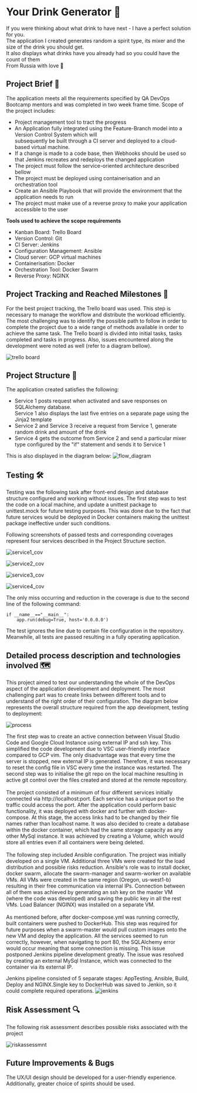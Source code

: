 # Your Drink Generator :clinking_glasses: 

If you were thinking about what drink to have next - I have a perfect solution for you. <br>
The application I created generates random a spirit type, its mixer and the size of the drink you should get.<br>
It also displays what drinks have you already had so you could have the count of them <br>
From Russia with love :bear:

## Project Brief 	:memo:

The application meets all the requirements specified by QA DevOps Bootcamp mentors and was completed in two week frame time.
Scope of the project includes:
- Project management tool to tract the progress
- An Application fully integrated using the Feature-Branch model into a Version Control System which will <br> subsequently be built through a CI server and deployed to a cloud-based virtual machine.
- If a change is made to a code base, then Webhooks should be used so that Jenkins recreates and redeploys the changed application
- The project must follow the service-oriented architecture described bellow 
- The project must be deployed using containerisation and an orchestration tool
- Create an Ansible Playbook that will provide the environment that the application needs to run
- The project must make use of a reverse proxy to make your application accessible to the user

**Tools used to achieve the scope requirements** 

- Kanban Board: Trello Board
- Version Control: Git
- CI Server: Jenkins
- Configuration Management: Ansible
- Cloud server: GCP virtual machines
- Containerisation: Docker
- Orchestration Tool: Docker Swarm
- Reverse Proxy: NGINX

## Project Tracking and Reached Milestones :briefcase:

For the best project tracking, the Trello board was used. This step is necessary to manage the workflow and distribute the workload efficiently. The most challenging was to identify the possible path to follow in order to complete the project due to a wide range of methods available in order to achieve the same task. The Trello board is divided into initial tasks, tasks completed and tasks in progress. Also, issues
encountered along the development were noted as well (refer to a diagram bellow).

![trello board](https://user-images.githubusercontent.com/62849876/109438540-6eb89780-7a22-11eb-93eb-794ee1e4fe18.png)


## Project Structure 	:page_with_curl:

The application created satisfies the following:
- Service 1 posts request when activated and save responses on SQLAlchemy database. <br>
  Service 1 also displays the last five entries on a separate page using the Jinja2 template
- Service 2 and Service 3 receive a request from Service 1, generate random drink and amount of the drink
- Service 4 gets the outcome from Service 2 and send a particular mixer type configured by the "if" statement and sends it to Service 1 

This is also displayed in the diagram below: 
![flow_diagram](https://user-images.githubusercontent.com/62849876/109434134-a49e5180-7a0b-11eb-9369-7a8749c61b1d.png)

## Testing	:hammer_and_wrench:

Testing was the following task after front-end design and database structure configured and working without issues. The first step was to 
test the code on a local machine, and update a unittest package to unittest.mock for future testing purposes. This was done due to the fact 
that future services would be deployed in Docker containers making the unittest package ineffective under such conditions.

Following screenshots of passed tests and corresponding coverages represent four services described in the Project Structure section.

![service1_cov](https://user-images.githubusercontent.com/62849876/109439655-2c458980-7a27-11eb-89f0-7a329408f3b2.png)

![service2_cov](https://user-images.githubusercontent.com/62849876/109439661-3798b500-7a27-11eb-9dc5-562c7a4684a0.png)

![service3_cov](https://user-images.githubusercontent.com/62849876/109439664-39fb0f00-7a27-11eb-909d-1e5a57914195.png)

![service4_cov](https://user-images.githubusercontent.com/62849876/109439666-3c5d6900-7a27-11eb-9064-5300716e4ca7.png)

The only miss occurring and reduction in the coverage is due to the second line of the following command:
```
if __name__=="__main__":
    app.run(debug=True, host='0.0.0.0')
```
The test ignores the line due to certain file configuration in the repository. Meanwhile, all tests are passed resulting in a fully operating application. 

## Detailed process description and technologies involved	:world_map:

This project aimed to test our understanding the whole of the DevOps aspect of the application development and deployment. The most challenging part 
was to create links between different tools and to understand of the right order of their configuration. The diagram below represents the overall structure required from the app development, testing to deployment:

![process](https://user-images.githubusercontent.com/62849876/109441902-85fd8200-7a2e-11eb-95af-a73ba391d2bc.png)

The first step was to create an active connection between Visual Studio Code and Google Cloud Instance using external IP and ssh key. This simplified the code development 
due to VSC user-friendly interface compared to GCP vim. The only disadvantage was that every time the server is stopped, new external IP is generated. Therefore, it was necessary to reset the config file in VSC every time the instance was restarted. The second step was to initialise the git repo on the local machine resulting in active git control over the files created and stored at the remote repository. 
<br>
<br>
The project consisted of a minimum of four different services initially connected via http://localhost:port. Each service has a unique port so the traffic could access the port. 
After the application could perform basic functionality, it was deployed with docker and further with docker-compose. At this stage, the access links had to be changed by their file names rather than localhost name. It was also decided to create a database within the docker container, which had the same storage capacity as any other MySql instance. 
It was achieved by creating a Volume, which would store all entries even if all containers were being deleted. 
<br>
<br>
The following step included Ansible configuration. The project was initially developed on a single VM. Additional three VMs were created for the load distribution and possible risks reduction. Ansible's role was to install docker, docker swarm, allocate the swarm-manager and swarm-worker on available VMs. All VMs were created in the same region
(Oregon, us-west1-b) resulting in their free communication via internal IPs. Connection between all of them was achieved by generating an ssh key on the master VM (where
the code was developed) and saving the public key in all the rest VMs. Load Balancer (NGINX) was installed on a separate VM.
<br>
<br>
As mentioned before, after docker-compose.yml was running correctly, built containers were pushed to DockerHub. This step was required for future purposes when a 
swarm-master would pull custom images onto the new VM and deploy the application. All the services seemed to run correctly, however, when navigating to port 80, the SQLAlchemy
error would occur meaning that some connection is missing. This issue postponed Jenkins pipeline development greatly. The issue was resolved by creating an external MySql Instance, which was connected to the container via its external IP. 

Jenkins pipeline consisted of 5 separate stages: AppTesting, Ansible, Build, Deploy and NGINX.Single key to DockerHub was saved to Jenkin, so it could complete 
required operations. 
![jenkins](https://user-images.githubusercontent.com/62849876/109640802-d6690280-7b48-11eb-844d-b32596efd4e0.png)


## Risk Assessment :mag:

The following risk assessment describes possible risks associated with the project

![riskassessmnt](https://user-images.githubusercontent.com/62849876/109443623-e7bfeb00-7a32-11eb-9c5d-4e4a278be5bb.png)


## Future Improvements & Bugs

The UX/UI design should be developed for a user-friendly experience. Additionally, greater choice of spirits should be used.
<br> 


